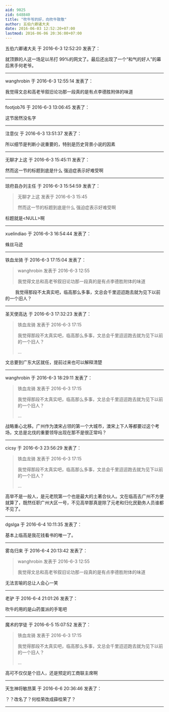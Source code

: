 ```yaml
---
aid: 9025
zid: 648840
title: "吹牛写的好，向吹牛致敬"
author: 五伯六卿诸大夫
date: 2016-06-03 12:52:20+07:00
lastmod: 2016-06-06 20:36:00+07:00
---
```


五伯六卿诸大夫 于 2016-6-3 12:52:20 发表了：

就顶罪的人这一场足以吊打 99%的网文了。最后还出现了一个“和气的好人”的幕后黑手何老爷。

---

wanghrobin 于 2016-6-3 12:55:14 发表了：

我觉得文总和高老爷叙旧论功那一段真的是有点李德胜附体的味道

---

footjob76 于 2016-6-3 13:06:45 发表了：

这节居然没名字

---

注意仪 于 2016-6-3 13:51:37 发表了：

所以细节是判断小说重要的，特别是历史背景小说的因素

---

无聊才上这 于 2016-6-3 15:45:11 发表了：

然而这一节的标题到底是什么 强迫症表示好难受啊

---

琼府县办刘主任 于 2016-6-3 15:54:59 发表了：

> 无聊才上这 发表于 2016-6-3 15:45
>
> 然而这一节的标题到底是什么 强迫症表示好难受啊

标题就是&lt;NULL&gt;啊

---

xuelindiao 于 2016-6-3 16:54:44 发表了：

蛛丝马迹

---

铁血龙骑 于 2016-6-3 17:15:04 发表了：

> wanghrobin 发表于 2016-6-3 12:55
>
> 我觉得文总和高老爷叙旧论功那一段真的是有点李德胜附体的味道

&nbsp; &nbsp;&nbsp; &nbsp;&nbsp;&nbsp;我觉得那段不太真实吧，临高那么多事，文总会千里迢迢跑去就为见下以前的一个旧人？

---

圣天使高达 于 2016-6-3 17:32:23 发表了：

> 铁血龙骑 发表于 2016-6-3 17:15
>
> 我觉得那段不太真实吧，临高那么多事，文总会千里迢迢跑去就为见下以前的一个旧人？
>
> ...

文总要到广东大区就任，提前过来也可以解释清楚

---

wanghrobin 于 2016-6-3 18:29:11 发表了：

> 铁血龙骑 发表于 2016-6-3 17:15
>
> 我觉得那段不太真实吧，临高那么多事，文总会千里迢迢跑去就为见下以前的一个旧人？
>
> ...

战略重心北移。广州作为澳宋占领的第一个大城市，澳宋上下人等都要过这个考场，文总是北伐的重要领导出现在那不是很正常吗？

---

cicsy 于 2016-6-3 23:56:29 发表了：

> 铁血龙骑 发表于 2016-6-3 17:15
>
> 我觉得那段不太真实吧，临高那么多事，文总会千里迢迢跑去就为见下以前的一个旧人？
>
> ...

高举不是一般人，是元老院第一个也是最大的土著合伙人。文在临高去广州不方便就算了，既然任职广州大区一号，不见高举那真是除了元老和归化民勤务人员谁都不见了。

---

dgslga 于 2016-6-4 10:11:35 发表了：

基本上临高是我花钱看书的唯一了。

---

雾岛归来 于 2016-6-4 20:13:42 发表了：

> wanghrobin 发表于 2016-6-3 12:55
>
> 我觉得文总和高老爷叙旧论功那一段真的是有点李德胜附体的味道

无法言喻的总让人会心一笑

---

老驴 于 2016-6-4 21:01:26 发表了：

吹牛的用的是山药蛋派的手笔吧

---

魔术的学徒 于 2016-6-5 15:07:52 发表了：

> 铁血龙骑 发表于 2016-6-3 17:15
>
> 我觉得那段不太真实吧，临高那么多事，文总会千里迢迢跑去就为见下以前的一个旧人？
>
> ...

高可不仅仅是个旧人，还是预定的工商联主席啊

---

天生神将敏昂莱 于 2016-6-6 20:36:46 发表了：

？？改名了？何桂荣改成薛桂荣了？

---
